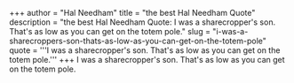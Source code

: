 +++
author = "Hal Needham"
title = "the best Hal Needham Quote"
description = "the best Hal Needham Quote: I was a sharecropper's son. That's as low as you can get on the totem pole."
slug = "i-was-a-sharecroppers-son-thats-as-low-as-you-can-get-on-the-totem-pole"
quote = '''I was a sharecropper's son. That's as low as you can get on the totem pole.'''
+++
I was a sharecropper's son. That's as low as you can get on the totem pole.
